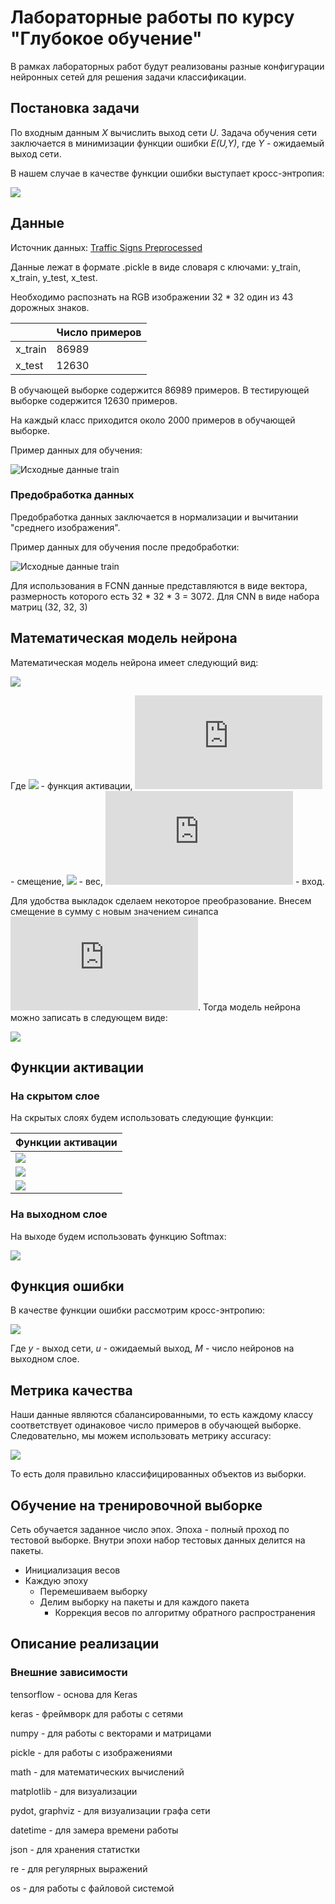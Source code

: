 # Лабораторные работы по курсу "Глубокое обучение"
В рамках лабораторных работ будут реализованы разные конфигурации
нейронных сетей для решения задачи классификации.

## Постановка задачи
По входным данным *X* вычислить выход сети *U*. Задача обучения сети заключается
в минимизации функции ошибки *E(U,Y)*, где *Y* - ожидаемый выход сети.

В нашем случае в качестве функции ошибки выступает кросс-энтропия:


![](https://latex.codecogs.com/svg.latex?E(w)=\sum\limits_{j=1}^My_j\ln{u_j})

## Данные
Источник данных: [Traffic Signs Preprocessed](https://www.kaggle.com/valentynsichkar/traffic-signs-preprocessed)

Данные лежат в формате .pickle в виде словаря с ключами: y_train, x_train, y_test, x_test.

Необходимо распознать на RGB изображении 32 * 32 один из 43 дорожных знаков.

|          |  Число примеров |
|  ------- | --------------- |
| x_train  | 86989           |
| x_test   | 12630           |

В обучающей выборке содержится 86989 примеров.
В тестирующей выборке содержится 12630 примеров.

На каждый класс приходится около 2000 примеров в обучающей выборке.

Пример данных для обучения:

![](img/training_examples_0.png "Исходные данные train")

### Предобработка данных
Предобработка данных заключается в нормализации и вычитании "среднего изображения".

Пример данных для обучения после предобработки:

![](img/training_examples_2.png "Исходные данные train")

Для использования в FCNN данные представляются в виде вектора, размерность которого есть 32 * 32 * 3 = 3072.
Для CNN в виде набора матриц (32, 32, 3)


## Математическая модель нейрона
Математическая модель нейрона имеет следующий вид:

![](https://latex.codecogs.com/svg.latex?u_k=b_k+\sum\limits_{j=1}^nw_{k,j}x_j\qquad&space;y_k=\phi(u_k))

Где ![](https://latex.codecogs.com/svg.latex?\phi) - функция активации, ![](https://latex.codecogs.com/svg.latex?b_k) -
смещение, ![](https://latex.codecogs.com/svg.latex?w_{k,j}) - вес, ![](https://latex.codecogs.com/svg.latex?x) - вход.

Для удобства выкладок сделаем некоторое преобразование. Внесем смещение в сумму с новым значением синапса ![](https://latex.codecogs.com/svg.latex?x_0=1).
Тогда модель нейрона можно записать в следующем виде:

![](https://latex.codecogs.com/svg.latex?u_k=\sum\limits_{j=0}^nw_{k,j}x_j\qquad&space;y_k=\phi(u_k))

## Функции активации
### На скрытом слое
На скрытых слоях будем использовать следующие функции:

| Функции активации                                                                  |
| :--------------------------------------------------------------------------------- |
| ![](https://quicklatex.com/cache3/b1/ql_80c01964e615f46f7cdc36ecc3c2bfb1_l3.png)   |
| ![](https://quicklatex.com/cache3/3c/ql_68ba08bd227169249570bf7a70bf823c_l3.png)   |
| ![](https://quicklatex.com/cache3/66/ql_64d31cb6dec95eaa8d220b31f2b93a66_l3.png)   | 

### На выходном слое
На выходе будем использовать функцию Softmax:

![](https://latex.codecogs.com/svg.latex?Softmax=\frac{e^{u_j}}{\sum\limits_{i=0}^ne^{u_i}})

## Функция ошибки
В качестве функции ошибки рассмотрим кросс-энтропию:

![](https://latex.codecogs.com/svg.latex?E(w)=\sum\limits_{j=1}^My_j\ln{u_j})

Где *y* - выход сети, *u* - ожидаемый выход, *M* - число нейронов на выходном слое.

## Метрика качества

Наши данные являются сбалансированными, то есть каждому классу соответствует одинаковое число примеров в обучающей выборке.
Следовательно, мы можем использовать метрику accuracy:

![](https://quicklatex.com/cache3/f4/ql_9a1ab59c20616f1c57733365150c72f4_l3.png)

То есть доля правильно классифицированных объектов из выборки.

## Обучение на тренировочной выборке
Сеть обучается заданное число эпох. Эпоха - полный проход по тестовой выборке.
Внутри эпохи набор тестовых данных делится на пакеты.

* Инициализация весов
* Каждую эпоху
    * Перемешиваем выборку
    * Делим выборку на пакеты и для каждого пакета
        * Коррекция весов по алгоритму обратного распространения
        
## Описание реализации
### Внешние зависимости
tensorflow - основа для Keras

keras - фреймворк для работы с сетями

numpy - для работы с векторами и матрицами

pickle - для работы с изображениями

math - для математических вычислений

matplotlib - для визуализации

pydot, graphviz - для визуализации графа сети

datetime - для замера времени работы

json - для хранения статистки

re - для регулярных выражений

os - для работы с файловой системой
